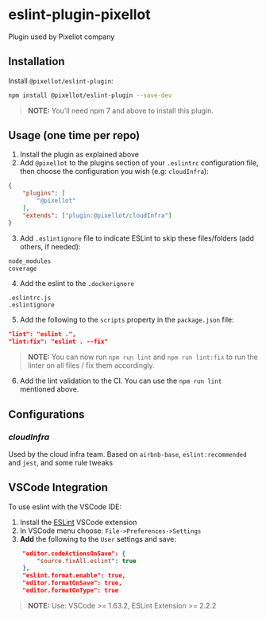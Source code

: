 # eslint-plugin-pixellot

Plugin used by Pixellot company

## Installation

Install `@pixellot/eslint-plugin`:
```sh
npm install @pixellot/eslint-plugin --save-dev
```
> **NOTE:**  You'll need npm 7 and above to install this plugin.

## Usage (one time per repo)

1. Install the plugin as explained above
2. Add `@pixellot` to the plugins section of your `.eslintrc` configuration file, then choose the configuration you wish (e.g: `cloudInfra`):
```json
{
    "plugins": [
        "@pixellot"
    ],
    "extends": ["plugin:@pixellot/cloudInfra"]
}
```
3. Add `.eslintignore` file to indicate ESLint to skip these files/folders (add others, if needed):
```js
node_modules
coverage
```
4. Add the eslint to the `.dockerignore`
```
.eslintrc.js
.eslintignore
```
5. Add the following to the `scripts` property in the `package.json` file:
```json
"lint": "eslint .",
"lint:fix": "eslint . --fix"
```
> **NOTE:**  You can now run `npm run lint` and `npm run lint:fix` to run the linter on all files / fix them accordingly.
6. Add the lint validation to the CI. You can use the `npm run lint` mentioned above.

## Configurations
### _cloudInfra_
Used by the cloud infra team.
Based on `airbnb-base`, `eslint:recommended` and `jest`, and some rule tweaks

## VSCode Integration
To use eslint with the VSCode IDE:
1. Install the [ESLint](https://marketplace.visualstudio.com/items?itemName=dbaeumer.vscode-eslint) VSCode extension
2. In VSCode menu choose: `File->Preferences->Settings`
3. **Add** the following to the `User` settings and save:
```json
    "editor.codeActionsOnSave": {
        "source.fixAll.eslint": true
    },
    "eslint.format.enable": true,
    "editor.formatOnSave": true,
    "editor.formatOnType": true
```
> **NOTE:**  Use: VSCode >= 1.63.2, ESLint Extension >= 2.2.2